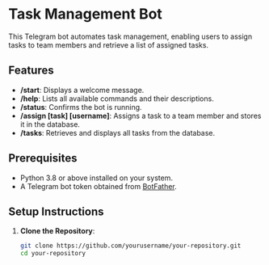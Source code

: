 # Task Management Bot

This Telegram bot automates task management, enabling users to assign tasks to team members and retrieve a list of assigned tasks.

## Features

- **/start**: Displays a welcome message.
- **/help**: Lists all available commands and their descriptions.
- **/status**: Confirms the bot is running.
- **/assign [task] [username]**: Assigns a task to a team member and stores it in the database.
- **/tasks**: Retrieves and displays all tasks from the database.

## Prerequisites

- Python 3.8 or above installed on your system.
- A Telegram bot token obtained from [BotFather](https://t.me/BotFather).

## Setup Instructions

1. **Clone the Repository**:
   ```bash
   git clone https://github.com/yourusername/your-repository.git
   cd your-repository
